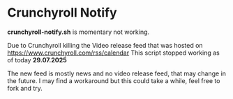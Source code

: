 # Crunchyroll Notify

**crunchyroll-notify.sh** is momentary not working.

Due to Crunchyroll killing the Video release feed that was hosted on https://www.crunchyroll.com/rss/calendar
This script stopped working as of today **29.07.2025**

The new feed is mostly news and no video release feed, that may change in the future.
I may find a workaround but this could take a while, feel free to fork and try.